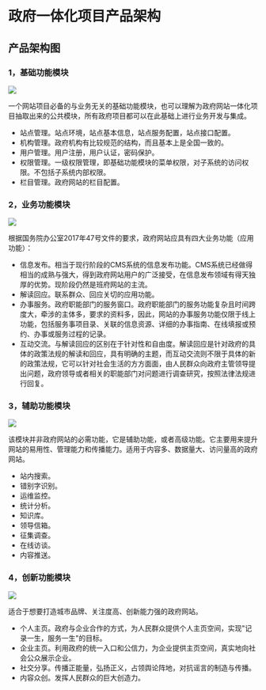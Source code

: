 # 政府一体化项目产品架构

## 产品架构图

### 1，基础功能模块

![](/images/product01.png)

一个网站项目必备的与业务无关的基础功能模块，也可以理解为政府网站一体化项目抽取出来的公共模块，所有政府项目都可以在此基础上进行业务开发与集成。

- 站点管理。站点环境，站点基本信息，站点服务配置，站点接口配置。
- 机构管理。政府机构有比较规范的结构，而且基本上是全国一致的。
- 用户管理。用户注册，用户认证，密码保护。
- 权限管理。一级权限管理，即基础功能模块的菜单权限，对子系统的访问权限。不包括子系统内部权限。
- 栏目管理。政府网站的栏目配置。

### 2，业务功能模块

![](/images/product02.png)

根据国务院办公室2017年47号文件的要求，政府网站应具有四大业务功能（应用功能）：

- 信息发布。相当于现行阶段的CMS系统的信息发布功能。CMS系统已经做得相当的成熟与强大，得到政府网站用户的广泛接受，在信息发布领域有得天独厚的优势。现阶段仍然是班府网站的主流。
- 解读回应。联系群众、回应关切的应用功能。
- 办事服务。政府职能部门的服务窗口。政府职能部门的服务功能复杂且时间跨度大，牵涉的主体多，要求的资料多，因此，网站的办事服务功能仅限于线上功能，包括服务事项目录、关联的信息资源、详细的办事指南、在线填报或预约、办事或服务过程的记录。
- 互动交流。与解读回应的区别在于针对性和自由度。解读回应是针对政府的具体的政策法规的解读和回应，具有明确的主题，而互动交流则不限于具体的新的政策法规，它可以针对社会生活的方方面面，由人民群众向政府主管领导提出问题，政府领导或者相关的职能部门对问题进行调查研究，按照法律法规进行回复。

### 3，辅助功能模块

![](/images/product03.png)

该模块并非政府网站的必需功能，它是辅助功能，或者高级功能。它主要用来提升网站的易用性、管理能力和传播能力。适用于内容多、数据量大、访问量高的政府网站。

- 站内搜索。
- 错别字识别。
- 运维监控。
- 统计分析。
- 知识库。
- 领导信箱。
- 征集调查。
- 在线访谈。
- 内容推送。

### 4，创新功能模块

![](/images/product04.png)

适合于想要打造城市品牌、关注度高、创新能力强的政府网站。

- 个人主页。政府与企业合作的方式，为人民群众提供个人主页空间，实现"记录一生，服务一生"的目标。
- 企业主页。利用政府的统一入口和公信力，为企业提供主页空间，真实地向社会公众展示企业。
- 社交分享。传播正能量，弘扬正义，占领舆论阵地，对抗谣言的制造与传播。
- 内容众创。发挥人民群众的巨大创造力。
